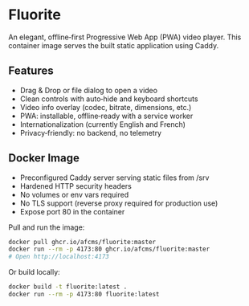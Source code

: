 # Fluorite

An elegant, offline‑first Progressive Web App (PWA) video player. This container image serves the built static application using Caddy.

## Features

- Drag & Drop or file dialog to open a video
- Clean controls with auto‑hide and keyboard shortcuts
- Video info overlay (codec, bitrate, dimensions, etc.)
- PWA: installable, offline‑ready with a service worker
- Internationalization (currently English and French)
- Privacy‑friendly: no backend, no telemetry

## Docker Image

- Preconfigured Caddy server serving static files from /srv
- Hardened HTTP security headers
- No volumes or env vars required
- No TLS support (reverse proxy required for production use)
- Expose port 80 in the container

Pull and run the image:

```bash
docker pull ghcr.io/afcms/fluorite:master
docker run --rm -p 4173:80 ghcr.io/afcms/fluorite:master
# Open http://localhost:4173
```

Or build locally:

```bash
docker build -t fluorite:latest .
docker run --rm -p 4173:80 fluorite:latest
```
